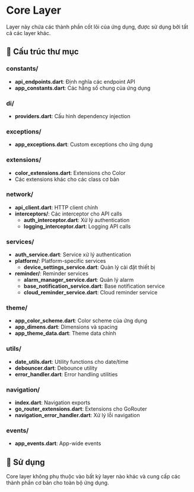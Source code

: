 # Core Layer

Layer này chứa các thành phần cốt lõi của ứng dụng, được sử dụng bởi tất cả các layer khác.

## 📁 Cấu trúc thư mục

### constants/
- **api_endpoints.dart**: Định nghĩa các endpoint API
- **app_constants.dart**: Các hằng số chung của ứng dụng

### di/
- **providers.dart**: Cấu hình dependency injection

### exceptions/
- **app_exceptions.dart**: Custom exceptions cho ứng dụng

### extensions/
- **color_extensions.dart**: Extensions cho Color
- Các extensions khác cho các class cơ bản

### network/
- **api_client.dart**: HTTP client chính
- **interceptors/**: Các interceptor cho API calls
  - **auth_interceptor.dart**: Xử lý authentication
  - **logging_interceptor.dart**: Logging API calls

### services/
- **auth_service.dart**: Service xử lý authentication
- **platform/**: Platform-specific services
  - **device_settings_service.dart**: Quản lý cài đặt thiết bị
- **reminder/**: Reminder services
  - **alarm_manager_service.dart**: Quản lý alarm
  - **base_notification_service.dart**: Base notification service
  - **cloud_reminder_service.dart**: Cloud reminder service

### theme/
- **app_color_scheme.dart**: Color scheme của ứng dụng
- **app_dimens.dart**: Dimensions và spacing
- **app_theme_data.dart**: Theme data chính

### utils/
- **date_utils.dart**: Utility functions cho date/time
- **debouncer.dart**: Debounce utility
- **error_handler.dart**: Error handling utilities

### navigation/
- **index.dart**: Navigation exports
- **go_router_extensions.dart**: Extensions cho GoRouter
- **navigation_error_handler.dart**: Xử lý lỗi navigation

### events/
- **app_events.dart**: App-wide events

## 🔧 Sử dụng

Core layer không phụ thuộc vào bất kỳ layer nào khác và cung cấp các thành phần cơ bản cho toàn bộ ứng dụng.

